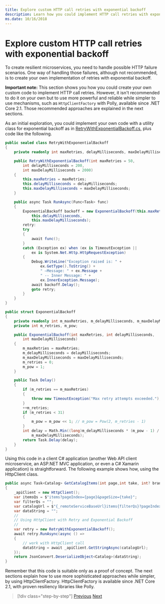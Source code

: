 ```yaml
---
title: Explore custom HTTP call retries with exponential backoff
description: Learn how you could implement HTTP call retries with exponential backoff, from scratch, to handle possible HTTP failure scenarios.
ms.date: 10/16/2018
---
```

# Explore custom HTTP call retries with exponential backoff

To create resilient microservices, you need to handle possible HTTP failure scenarios. One way of handling those failures, although not recommended, is to create your own implementation of retries with exponential backoff.

**Important note:** This section shows you how you could create your own custom code to implement HTTP call retries. However, it isn't recommended to do it on your own but to use more powerful and reliable while simpler to use mechanisms, such as `HttpClientFactory` with Polly, available since .NET Core 2.1. Those recommended approaches are explained in the next sections.

As an initial exploration, you could implement your own code with a utility class for exponential backoff as in [RetryWithExponentialBackoff.cs](https://gist.github.com/CESARDELATORRE/6d7f647b29e55fdc219ee1fd2babb260), plus code like the following.

```csharp
public sealed class RetryWithExponentialBackoff
{
    private readonly int maxRetries, delayMilliseconds, maxDelayMilliseconds;

    public RetryWithExponentialBackoff(int maxRetries = 50,
        int delayMilliseconds = 200,
        int maxDelayMilliseconds = 2000)
    {
        this.maxRetries = maxRetries;
        this.delayMilliseconds = delayMilliseconds;
        this.maxDelayMilliseconds = maxDelayMilliseconds;
    }

    public async Task RunAsync(Func<Task> func)
    {
        ExponentialBackoff backoff = new ExponentialBackoff(this.maxRetries,
            this.delayMilliseconds,
            this.maxDelayMilliseconds);
        retry:
        try
        {
            await func();
        }
        catch (Exception ex) when (ex is TimeoutException ||
            ex is System.Net.Http.HttpRequestException)
        {
            Debug.WriteLine("Exception raised is: " +
                ex.GetType().ToString() +
                " –Message: " + ex.Message +
                " -- Inner Message: " +
                ex.InnerException.Message);
            await backoff.Delay();
            goto retry;
        }
    }
}

public struct ExponentialBackoff
{
    private readonly int m_maxRetries, m_delayMilliseconds, m_maxDelayMilliseconds;
    private int m_retries, m_pow;

    public ExponentialBackoff(int maxRetries, int delayMilliseconds,
        int maxDelayMilliseconds)
    {
        m_maxRetries = maxRetries;
        m_delayMilliseconds = delayMilliseconds;
        m_maxDelayMilliseconds = maxDelayMilliseconds;
        m_retries = 0;
        m_pow = 1;
    }

    public Task Delay()
    {
        if (m_retries == m_maxRetries)
        {
            throw new TimeoutException("Max retry attempts exceeded.");
        }
        ++m_retries;
        if (m_retries < 31)
        {
            m_pow = m_pow << 1; // m_pow = Pow(2, m_retries - 1)
        }
        int delay = Math.Min((long)m_delayMilliseconds * (m_pow - 1) / 2,
            m_maxDelayMilliseconds);
        return Task.Delay(delay);
    }
}
```

Using this code in a client C\# application (another Web API client microservice, an ASP.NET MVC application, or even a C\# Xamarin application) is straightforward. The following example shows how, using the HttpClient class.

```csharp
public async Task<Catalog> GetCatalogItems(int page,int take, int? brand, int? type)
{
    _apiClient = new HttpClient();
    var itemsQs = $"items?pageIndex={page}&pageSize={take}";
    var filterQs = "";
    var catalogUrl = $"{_remoteServiceBaseUrl}items{filterQs}?pageIndex={page}&pageSize={take}";
    var dataString = "";
    //
    // Using HttpClient with Retry and Exponential Backoff
    //
    var retry = new RetryWithExponentialBackoff();
    await retry.RunAsync(async () =>
    {
        // work with HttpClient call
        dataString = await _apiClient.GetStringAsync(catalogUrl);
    });
    return JsonConvert.DeserializeObject<Catalog>(dataString);
}
```

Remember that this code is suitable only as a proof of concept. The next sections explain how to use more sophisticated approaches while simpler, by using HttpClientFactory. HttpClientFactory is available since .NET Core 2.1, with proven resiliency libraries like Polly.

>[!div class="step-by-step"]
>[Previous](implement-resilient-entity-framework-core-sql-connections.md)
>[Next](use-httpclientfactory-to-implement-resilient-http-requests.md)
